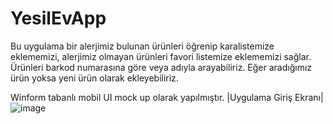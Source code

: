 # YesilEvApp

Bu uygulama bir alerjimiz bulunan ürünleri öğrenip karalistemize eklememizi, alerjimiz olmayan ürünleri favori listemize eklememizi sağlar.
Ürünleri barkod numarasına göre veya adıyla arayabiliriz.
Eğer aradığımız ürün yoksa yeni ürün olarak ekleyebiliriz.

Winform tabanlı mobil UI mock up olarak yapılmıştır.
|Uygulama Giriş Ekranı|
![image](https://user-images.githubusercontent.com/18614094/196908255-67b46e13-96f2-462a-8f53-b5e6c84a7221.png)


